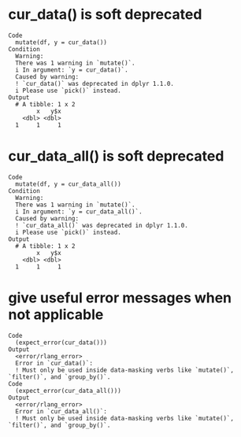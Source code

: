 # cur_data() is soft deprecated

    Code
      mutate(df, y = cur_data())
    Condition
      Warning:
      There was 1 warning in `mutate()`.
      i In argument: `y = cur_data()`.
      Caused by warning:
      ! `cur_data()` was deprecated in dplyr 1.1.0.
      i Please use `pick()` instead.
    Output
      # A tibble: 1 x 2
            x   y$x
        <dbl> <dbl>
      1     1     1

# cur_data_all() is soft deprecated

    Code
      mutate(df, y = cur_data_all())
    Condition
      Warning:
      There was 1 warning in `mutate()`.
      i In argument: `y = cur_data_all()`.
      Caused by warning:
      ! `cur_data_all()` was deprecated in dplyr 1.1.0.
      i Please use `pick()` instead.
    Output
      # A tibble: 1 x 2
            x   y$x
        <dbl> <dbl>
      1     1     1

# give useful error messages when not applicable

    Code
      (expect_error(cur_data()))
    Output
      <error/rlang_error>
      Error in `cur_data()`:
      ! Must only be used inside data-masking verbs like `mutate()`, `filter()`, and `group_by()`.
    Code
      (expect_error(cur_data_all()))
    Output
      <error/rlang_error>
      Error in `cur_data_all()`:
      ! Must only be used inside data-masking verbs like `mutate()`, `filter()`, and `group_by()`.

